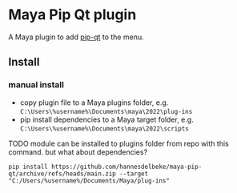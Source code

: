 # Maya Pip Qt plugin

A Maya plugin to add [pip-qt](https://github.com/hannesdelbeke/pip-qt) to the menu. 

## Install
### manual install
- copy plugin file to a Maya plugins folder, e.g. `C:\Users\%username%\Documents\maya\2022\plug-ins`
- pip install dependencies to a Maya target folder, e.g. `C:\Users\%username%\Documents\maya\2022\scripts`

TODO module can be installed to plugins folder from repo with this command. but what about dependencies?
```
pip install https://github.com/hannesdelbeke/maya-pip-qt/archive/refs/heads/main.zip --target "C:/Users/%username%/Documents/Maya/plug-ins"
```
